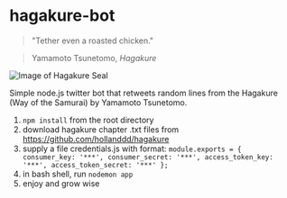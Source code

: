 # hagakure-bot

> "Tether even a roasted chicken." 

> Yamamoto Tsunetomo, *Hagakure*

![Image of Hagakure Seal](http://www.cazurrabit.com/041001/diario/img/hagakure.jpg)

Simple node.js twitter bot that retweets random lines from the Hagakure (Way of the Samurai) by Yamamoto Tsunetomo.

1. `npm install` from the root directory
2. download hagakure chapter .txt files from https://github.com/hollanddd/hagakure 
3. supply a file credentials.js with format: 
    `module.exports = {
      consumer_key: '***',
      consumer_secret: '***',
      access_token_key: '***',
      access_token_secret: '***'
      };`
4. in bash shell, run `nodemon app`
5. enjoy and grow wise